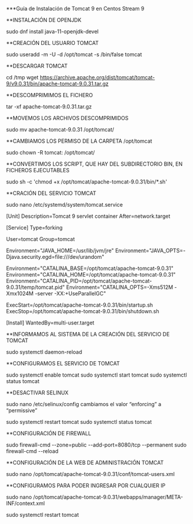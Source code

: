 ***Guía de Instalación de Tomcat 9 en Centos Stream 9

**INSTALACIÓN DE OPENJDK

sudo dnf install java-11-openjdk-devel

**CREACIÓN DEL USUARIO TOMCAT

sudo useradd -m -U -d /opt/tomcat -s /bin/false tomcat

**DESCARGAR TOMCAT

cd /tmp
wget https://archive.apache.org/dist/tomcat/tomcat-9/v9.0.31/bin/apache-tomcat-9.0.31.tar.gz

**DESCOMPRIMIMOS EL FICHERO

tar -xf apache-tomcat-9.0.31.tar.gz

**MOVEMOS LOS ARCHIVOS DESCOMPRIMIDOS

sudo mv apache-tomcat-9.0.31 /opt/tomcat/

**CAMBIAMOS LOS PERMISO DE LA CARPETA /opt/tomcat

sudo chown -R tomcat: /opt/tomcat/

**CONVERTIMOS LOS SCRIPT, QUE HAY DEL SUBDIRECTORIO BIN, EN FICHEROS EJECUTABLES

sudo sh -c 'chmod +x /opt/tomcat/apache-tomcat-9.0.31/bin/*.sh'

**CRACIÓN DEL SERVICIO TOMCAT

sudo nano /etc/systemd/system/tomcat.service

[Unit]
Description=Tomcat 9 servlet container
After=network.target

[Service]
Type=forking

User=tomcat
Group=tomcat

Environment="JAVA_HOME=/usr/lib/jvm/jre"
Environment="JAVA_OPTS=-Djava.security.egd=file:///dev/urandom"

Environment="CATALINA_BASE=/opt/tomcat/apache-tomcat-9.0.31"
Environment="CATALINA_HOME=/opt/tomcat/apache-tomcat-9.0.31"
Environment="CATALINA_PID=/opt/tomcat/apache-tomcat-9.0.31/temp/tomcat.pid"
Environment="CATALINA_OPTS=-Xms512M -Xmx1024M -server -XX:+UseParallelGC"

ExecStart=/opt/tomcat/apache-tomcat-9.0.31/bin/startup.sh
ExecStop=/opt/tomcat/apache-tomcat-9.0.31/bin/shutdown.sh

[Install]
WantedBy=multi-user.target

**INFORMAMOS AL SISTEMA DE LA CREACIÓN DEL SERVICIO DE TOMCAT

sudo systemctl daemon-reload

**CONFIGURAMOS EL SERVICIO DE TOMCAT

sudo systemctl enable tomcat
sudo systemctl start tomcat
sudo systemctl status tomcat

**DESACTIVAR SELINUX

sudo nano /etc/selinux/config
cambiamos el valor “enforcing” a “permissive” 

sudo systemctl restart tomcat
sudo systemctl status tomcat

**CONFIGURACIÓN DE FIREWALL

sudo firewall-cmd --zone=public --add-port=8080/tcp --permanent 
sudo firewall-cmd --reload

**CONFIGURACIÓN DE LA WEB DE ADMINISTRACIÓN TOMCAT

sudo nano /opt/tomcat/apache-tomcat-9.0.31/conf/tomcat-users.xml
<tomcat-users>
   <role rolename="admin-gui"/>
   <role rolename="manager-gui"/>
   <user username="admin" password="contraseña que deseemos" roles="admin-gui,manager-gui"/>
</tomcat-users>

**CONFIGURAMOS PARA PODER INGRESAR POR CUALQUIER IP

sudo nano /opt/tomcat/apache-tomcat-9.0.31/webapps/manager/META-INF/context.xml

<Context antiResourceLocking="false" privileged="true" >
<!--
  <Valve className="org.apache.catalina.valves.RemoteAddrValve"
         allow="127\.\d+\.\d+\.\d+|::1|0:0:0:0:0:0:0:1" />
-->
</Context>

sudo systemctl restart tomcat
